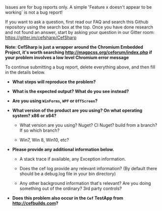 Issues are for bug reports only. A simple 'Feature x doesn't appear to be working` is not a bug report!

If you want to ask a question, first read our FAQ and search this Github repository using the search box at the top.
Once you have done research and not found an answer, start by asking your question in our Gitter room: https://gitter.im/cefsharp/CefSharp

**Note: CefSharp is just a wrapper around the Chromium Embedded Project, it's worth searching http://magpcss.org/ceforum/index.php if your problem involves a low level Chromium error message**

To continue submitting a bug report, delete everything above, and then fill in the details below.

- **What steps will reproduce the problem?**

- **What is the expected output? What do you see instead?**

- **Are you using `WinForms`, `WPF` or `OffScreen`?**

- **What version of the product are you using? On what operating system? x86 or x64?**
    - What version are you using? Nuget? CI Nuget? build from a branch? If so which branch?

    - Win7, Win 8, Win10, etc?

- **Please provide any additional information below.**
    - A stack trace if available, any Exception information.

    - Does the cef log provide any relevant information? (By default there should be a debug.log file in your bin directory)

    - Any other background information that's relevant? Are you doing something out of the ordinary? 3rd party controls?

- **Does this problem also occur in the `Cef` TestApp from http://cefbuilds.com?**
